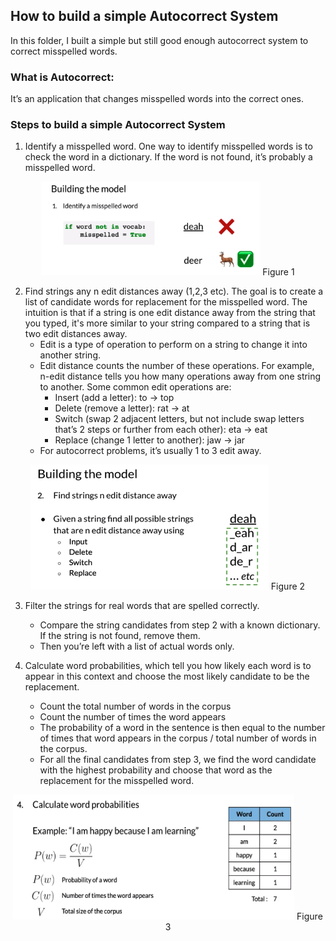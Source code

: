 ## How to build a simple Autocorrect System
In this folder, I built a simple but still good enough autocorrect system to correct misspelled words. 

### What is Autocorrect: 
It’s an application that changes misspelled words into the correct ones. 

### Steps to build a simple Autocorrect System 
1. Identify a misspelled word. 
One way to identify misspelled words is to check the word in a dictionary. If the word is not found, it’s probably a misspelled word. 

<div style="width:image width px; font-size:100%; text-align:center;"><img src='step1_identify_misspelled_word.png' alt="alternate text" width="width" height="height" style="width:350px;height:150px;" /> Figure 1 </div>

2. Find strings any n edit distances away (1,2,3 etc). The goal is to create a list of candidate words for replacement for the misspelled word. The intuition is that if a string is one edit distance away from the string that you typed, it's more similar to your string compared to a string that is two edit distances away. 
    - Edit is a type of operation to perform on a string to change it into another string.
    - Edit distance counts the number of these operations. For example, n-edit distance tells you how many operations away from one string to another. Some common edit operations are: 
        - Insert (add a letter): to -> top 
        - Delete (remove a letter): rat -> at
        - Switch (swap 2 adjacent letters, but not include swap letters that’s 2 steps or further from each other): eta -> eat
        - Replace (change 1 letter to another): jaw -> jar
    - For autocorrect problems, it’s usually 1 to 3 edit away.  

<div style="width:image width px; font-size:100%; text-align:center;"><img src='step2_find_strings_n_edit_away.png' alt="alternate text" width="width" height="height" style="width:380px;height:200px;" /> Figure 2 </div>

3. Filter the strings for real words that are spelled correctly. 
    - Compare the string candidates from step 2 with a known dictionary. If the string is not found, remove them. 
    - Then you’re left with a list of actual words only. 

4. Calculate word probabilities, which tell you how likely each word is to appear in this context and choose the most likely candidate to be the replacement.
    - Count the total number of words in the corpus
    - Count the number of times the word appears
    - The probability of a word in the sentence is then equal to the number of times that word appears in the corpus / total number of words in the corpus. 
    - For all the final candidates from step 3, we find the word candidate with the highest probability and choose that word as the replacement for the misspelled word. 

<div style="width:image width px; font-size:100%; text-align:center;"><img src='step4_calculate_probability.png' alt="alternate text" width="width" height="height" style="width:450px;height:200px;" /> Figure 3 </div>

